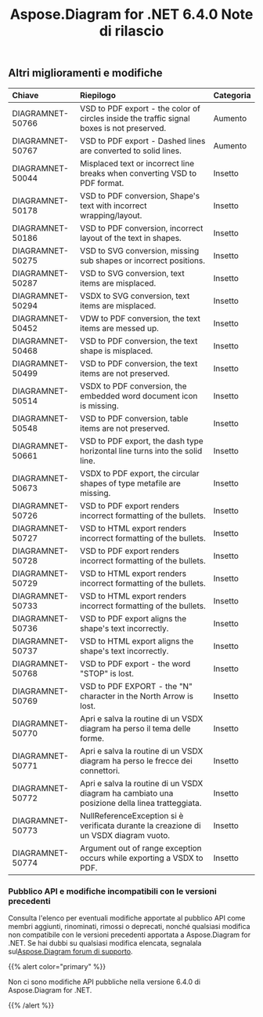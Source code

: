 ﻿---
title: Aspose.Diagram for .NET 6.4.0 Note di rilascio
type: docs
weight: 80
url: /it/net/aspose-diagram-for-net-6-4-0-release-notes/
---
## **Altri miglioramenti e modifiche**

|**Chiave** |**Riepilogo** |**Categoria** |
|:- |:- |:- |
|DIAGRAMNET-50766 |VSD to PDF export - the color of circles inside the traffic signal boxes is not preserved. | Aumento|
|DIAGRAMNET-50767 |VSD to PDF export - Dashed lines are converted to solid lines. | Aumento|
|DIAGRAMNET-50044 |Misplaced text or incorrect line breaks when converting VSD to PDF format. | Insetto|
|DIAGRAMNET-50178 |VSD to PDF conversion, Shape's text with incorrect wrapping/layout. | Insetto|
|DIAGRAMNET-50186 |VSD to PDF conversion, incorrect layout of the text in shapes. | Insetto|
|DIAGRAMNET-50275 |VSD to SVG conversion, missing sub shapes or incorrect positions. | Insetto|
|DIAGRAMNET-50287 |VSD to SVG conversion, text items are misplaced. | Insetto|
|DIAGRAMNET-50294 |VSDX to SVG conversion, text items are misplaced. | Insetto|
|DIAGRAMNET-50452 |VDW to PDF conversion, the text items are messed up. | Insetto|
|DIAGRAMNET-50468 |VSD to PDF conversion, the text shape is misplaced. | Insetto|
|DIAGRAMNET-50499 |VSD to PDF conversion, the text items are not preserved. | Insetto|
|DIAGRAMNET-50514 |VSDX to PDF conversion, the embedded word document icon is missing. | Insetto|
|DIAGRAMNET-50548 |VSD to PDF conversion, table items are not preserved. | Insetto|
|DIAGRAMNET-50661 |VSD to PDF export, the dash type horizontal line turns into the solid line. | Insetto|
|DIAGRAMNET-50673 |VSDX to PDF export, the circular shapes of type metafile are missing. | Insetto|
|DIAGRAMNET-50726 |VSD to PDF export renders incorrect formatting of the bullets. | Insetto|
|DIAGRAMNET-50727 |VSD to HTML export renders incorrect formatting of the bullets. | Insetto|
|DIAGRAMNET-50728 |VSD to PDF export renders incorrect formatting of the bullets. | Insetto|
|DIAGRAMNET-50729 |VSD to HTML export renders incorrect formatting of the bullets. | Insetto|
|DIAGRAMNET-50733 |VSD to HTML export renders incorrect formatting of the bullets. | Insetto|
|DIAGRAMNET-50736 |VSD to PDF export aligns the shape's text incorrectly. | Insetto|
|DIAGRAMNET-50737 |VSD to HTML export aligns the shape's text incorrectly. | Insetto|
|DIAGRAMNET-50768 |VSD to PDF export - the word "STOP" is lost. | Insetto|
|DIAGRAMNET-50769 |VSD to PDF EXPORT - the "N" character in the North Arrow is lost. | Insetto|
|DIAGRAMNET-50770 | Apri e salva la routine di un VSDX diagram ha perso il tema delle forme.| Insetto|
|DIAGRAMNET-50771 | Apri e salva la routine di un VSDX diagram ha perso le frecce dei connettori.| Insetto|
|DIAGRAMNET-50772 |Apri e salva la routine di un VSDX diagram ha cambiato una posizione della linea tratteggiata.| Insetto|
|DIAGRAMNET-50773 | NullReferenceException si è verificata durante la creazione di un VSDX diagram vuoto.| Insetto|
|DIAGRAMNET-50774 |Argument out of range exception occurs while exporting a VSDX to PDF. | Insetto|
### **Pubblico API e modifiche incompatibili con le versioni precedenti**
Consulta l'elenco per eventuali modifiche apportate al pubblico API come membri aggiunti, rinominati, rimossi o deprecati, nonché qualsiasi modifica non compatibile con le versioni precedenti apportata a Aspose.Diagram for .NET. Se hai dubbi su qualsiasi modifica elencata, segnalala sul[Aspose.Diagram forum di supporto](https://forum.aspose.com/c/diagram/17).

{{% alert color="primary" %}} 

Non ci sono modifiche API pubbliche nella versione 6.4.0 di Aspose.Diagram for .NET.

{{% /alert %}}
